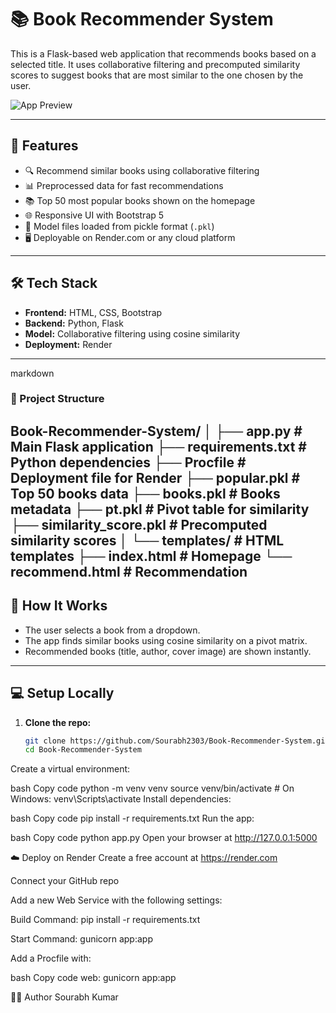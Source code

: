 # 📚 Book Recommender System

This is a Flask-based web application that recommends books based on a selected title. It uses collaborative filtering and precomputed similarity scores to suggest books that are most similar to the one chosen by the user.

![App Preview](https://book-recommender-system-gak9.onrender.com) <!-- Optional: Add a screenshot or demo gif -->

---

## 🚀 Features

- 🔍 Recommend similar books using collaborative filtering
- 📊 Preprocessed data for fast recommendations
- 📚 Top 50 most popular books shown on the homepage
- 🌐 Responsive UI with Bootstrap 5
- 🧠 Model files loaded from pickle format (`.pkl`)
- 🖥️ Deployable on Render.com or any cloud platform

---

## 🛠️ Tech Stack

- **Frontend:** HTML, CSS, Bootstrap
- **Backend:** Python, Flask
- **Model:** Collaborative filtering using cosine similarity
- **Deployment:** Render

---
markdown

### 📂 Project Structure

Book-Recommender-System/
│
├── app.py # Main Flask application
├── requirements.txt # Python dependencies
├── Procfile # Deployment file for Render
├── popular.pkl # Top 50 books data
├── books.pkl # Books metadata
├── pt.pkl # Pivot table for similarity
├── similarity_score.pkl # Precomputed similarity scores
│
└── templates/ # HTML templates
├── index.html # Homepage
└── recommend.html # Recommendation 
---

## 🧪 How It Works

- The user selects a book from a dropdown.
- The app finds similar books using cosine similarity on a pivot matrix.
- Recommended books (title, author, cover image) are shown instantly.

---

## 💻 Setup Locally

1. **Clone the repo:**
   ```bash
   git clone https://github.com/Sourabh2303/Book-Recommender-System.git
   cd Book-Recommender-System
Create a virtual environment:

bash
Copy code
python -m venv venv
source venv/bin/activate  # On Windows: venv\Scripts\activate
Install dependencies:

bash
Copy code
pip install -r requirements.txt
Run the app:

bash
Copy code
python app.py
Open your browser at http://127.0.0.1:5000

☁️ Deploy on Render
Create a free account at https://render.com

Connect your GitHub repo

Add a new Web Service with the following settings:

Build Command: pip install -r requirements.txt

Start Command: gunicorn app:app

Add a Procfile with:

bash
Copy code
web: gunicorn app:app

🧑‍💻 Author
Sourabh Kumar




